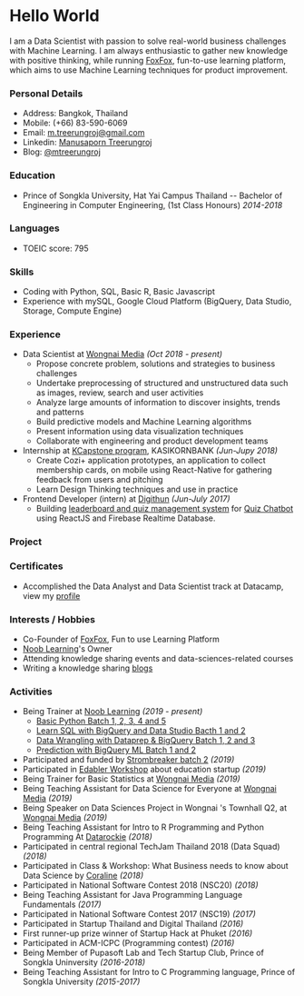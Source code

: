 # Hello World
I am a Data Scientist with passion to solve real-world business challenges with Machine Learning. I am always enthusiastic to gather new knowledge with positive thinking, while running [FoxFox](http://foxfox.io), fun-to-use learning platform, which aims to use Machine Learning techniques for product improvement.

### Personal Details
* Address: Bangkok, Thailand
* Mobile: (+66) 83-590-6069
* Email: m.treerungroj@gmail.com
* Linkedin: [Manusaporn Treerungroj](https://www.linkedin.com/in/mtreerungroj)
* Blog: [@mtreerungroj](https://medium.com/@m.treerungroj)

### Education
* Prince of Songkla University, Hat Yai Campus Thailand -- Bachelor of Engineering in Computer Engineering, (1st Class Honours) *2014-2018*

### Languages
* TOEIC score: 795

### Skills
* Coding with Python, SQL, Basic R, Basic Javascript
* Experience with mySQL, Google Cloud Platform (BigQuery, Data Studio, Storage, Compute Engine)

### Experience
- Data Scientist at [Wongnai Media](https://www.wongnai.com/about) *(Oct 2018 - present)*
  - Propose concrete problem, solutions and strategies to business challenges
  - Undertake preprocessing of structured and unstructured data such as images, review, search and user activities
  - Analyze large amounts of information to discover insights, trends and patterns
  - Build predictive models and Machine Learning algorithms
  - Present information using data visualization techniques
  - Collaborate with engineering and product development teams
- Internship at [KCapstone program](https://web.facebook.com/kcapstone), KASIKORNBANK *(Jun-Jupy 2018)*
  - Create Cozi+ application prototypes, an application to collect membership cards, on mobile using React-Native for gathering feedback from users and pitching
  - Learn Design Thinking techniques and use in practice
- Frontend Developer (intern) at [Digithun](https://github.com/digithun/ddt) *(Jun-July 2017)*
  - Building [leaderboard and quiz management system](https://quizchatbot-ce222.firebaseapp.com/) for [Quiz Chatbot](https://facebook.com/QuizChatbot-122419575009686) using ReactJS and Firebase Realtime Database.

### Project

### Certificates
* Accomplished the Data Analyst and Data Scientist track at Datacamp, view my [profile](https://datacamp.com/profile/mtreerungroj)

### Interests / Hobbies
* Co-Founder of [FoxFox](http://foxfox.io), Fun to use Learning Platform
* [Noob Learning](https://web.facebook.com/nooblearning)'s Owner
* Attending knowledge sharing events and data-sciences-related courses
* Writing a knowledge sharing [blogs](https://medium.com/@m.treerungroj)

### Activities
* Being Trainer at [Noob Learning](https://web.facebook.com/nooblearning) *(2019 - present)*
  - [Basic Python Batch 1, 2, 3, 4 and 5](https://web.facebook.com/events/510948563005126)
  - [Learn SQL with BigQuery and Data Studio Bacth 1 and 2](https://www.facebook.com/events/2471295139773410/)
  - [Data Wrangling with Dataprep & BigQuery Batch 1, 2 and 3](https://www.facebook.com/events/411779262805961)
  - [Prediction with BigQuery ML Batch 1 and 2](https://www.facebook.com/events/412439182993996) 
* Participated and funded by [Strombreaker batch 2](https://www.disruptignite.com/accelerator/edtech-accelerator) *(2019)*
* Participated in [Edabler Workshop](https://www.edabler.com/) about education startup *(2019)*
* Being Trainer for Basic Statistics at [Wongnai Media](https://www.wongnai.com/about) *(2019)*
* Being Teaching Assistant for Data Science for Everyone at [Wongnai Media](https://www.wongnai.com/about) *(2019)*
* Being Speaker on Data Sciences Project in Wongnai 's Townhall Q2, at [Wongnai Media](https://www.wongnai.com/about) *(2019)*
* Being Teaching Assistant for Intro to R Programming and Python Programming At [Datarockie](https://datarockie.com/) *(2018)*
* Participated in central regional TechJam Thailand 2018 (Data Squad) *(2018)*
* Participated in Class & Workshop: What Business needs to know about Data Science by [Coraline](https://www.coraline.co.th/) *(2018)*
* Participated in National Software Contest 2018 (NSC20) *(2018)*
* Being Teaching Assistant for Java Programming Language Fundamentals *(2017)*
* Participated in National Software Contest 2017 (NSC19) *(2017)*
* Participated in Startup Thailand and Digital Thailand *(2016)*
* First runner-up prize winner of Startup Hack at Phuket *(2016)*
* Participated in ACM-ICPC (Programming contest) *(2016)*
* Being Member of Pupasoft Lab and Tech Startup Club, Prince of Songkla Uninversity *(2016-2018)*
* Being Teaching Assistant for Intro to C Programming language, Prince of Songkla University *(2015-2017)*
